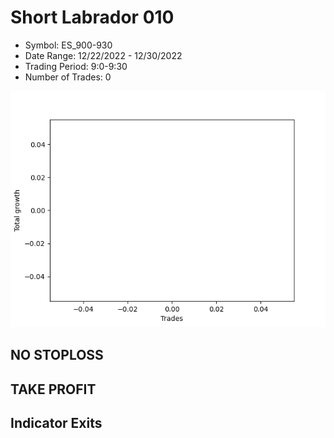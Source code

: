 # Short Labrador 010 
- Symbol: ES_900-930
- Date Range: 12/22/2022 - 12/30/2022
- Trading Period: 9:0-9:30
- Number of Trades: 0

![Plot](ShortLabrador010ES_900-930.png)
## NO STOPLOSS














## TAKE PROFIT











## Indicator Exits

